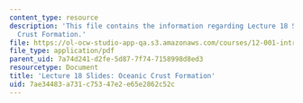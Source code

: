 ```yaml
---
content_type: resource
description: 'This file contains the information regarding Lecture 18 Slides: Oceanic
  Crust Formation.'
file: https://ol-ocw-studio-app-qa.s3.amazonaws.com/courses/12-001-introduction-to-geology-fall-2013/7ae34483a731c75347e2e65e2862c52c_MIT12_001F13_Lec18Slides.pdf
file_type: application/pdf
parent_uid: 7a74d241-d2fe-5d87-7f74-7158998d8ed3
resourcetype: Document
title: 'Lecture 18 Slides: Oceanic Crust Formation'
uid: 7ae34483-a731-c753-47e2-e65e2862c52c
---
```

